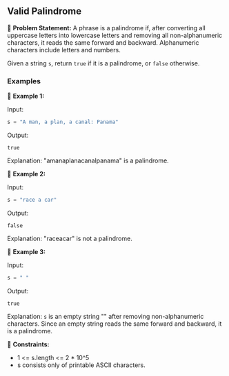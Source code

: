 ## Valid Palindrome

📜 **Problem Statement:**
A phrase is a palindrome if, after converting all uppercase letters into lowercase letters and removing all non-alphanumeric characters, it reads the same forward and backward. Alphanumeric characters include letters and numbers.

Given a string `s`, return `true` if it is a palindrome, or `false` otherwise.

### Examples

🔹 **Example 1:**

Input:
```python
s = "A man, a plan, a canal: Panama"
```

Output:
```
true
```

Explanation:
"amanaplanacanalpanama" is a palindrome.

🔹 **Example 2:**

Input:
```python
s = "race a car"
```

Output:
```
false
```

Explanation:
"raceacar" is not a palindrome.

🔹 **Example 3:**

Input:
```python
s = " "
```

Output:
```
true
```

Explanation:
`s` is an empty string "" after removing non-alphanumeric characters.
Since an empty string reads the same forward and backward, it is a palindrome.

📝 **Constraints:**

- 1 <= s.length <= 2 * 10^5
- s consists only of printable ASCII characters.